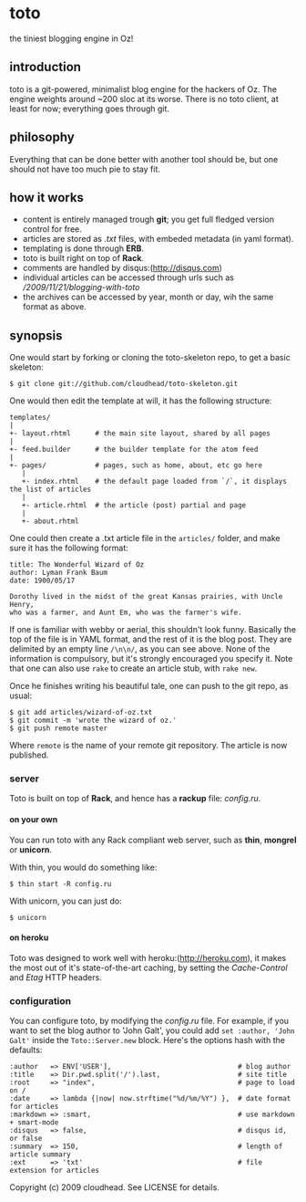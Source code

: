 toto
====

the tiniest blogging engine in Oz!

introduction
------------

toto is a git-powered, minimalist blog engine for the hackers of Oz. The engine weights around ~200 sloc at its worse.
There is no toto client, at least for now; everything goes through git.

philosophy
----------

Everything that can be done better with another tool should be, but one should not have too much pie to stay fit.

how it works
------------

- content is entirely managed trough **git**; you get full fledged version control for free.
- articles are stored as _.txt_ files, with embeded metadata (in yaml format).
- templating is done through **ERB**.
- toto is built right on top of **Rack**.
- comments are handled by disqus:(http://disqus.com)
- individual articles can be accessed through urls such as _/2009/11/21/blogging-with-toto_
- the archives can be accessed by year, month or day, wih the same format as above.

synopsis
--------

One would start by forking or cloning the toto-skeleton repo, to get a basic skeleton:

    $ git clone git://github.com/cloudhead/toto-skeleton.git

One would then edit the template at will, it has the following structure:

    templates/
    |
    +- layout.rhtml      # the main site layout, shared by all pages
    |
    +- feed.builder      # the builder template for the atom feed
    |
    +- pages/            # pages, such as home, about, etc go here
       |
       +- index.rhtml    # the default page loaded from `/`, it displays the list of articles
       |
       +- article.rhtml  # the article (post) partial and page
       |
       +- about.rhtml

One could then create a .txt article file in the `articles/` folder, and make sure it has the following format:

    title: The Wonderful Wizard of Oz
    author: Lyman Frank Baum
    date: 1900/05/17

    Dorothy lived in the midst of the great Kansas prairies, with Uncle Henry, 
    who was a farmer, and Aunt Em, who was the farmer's wife.
  
If one is familiar with webby or aerial, this shouldn't look funny. Basically the top of the file is in YAML format,
and the rest of it is the blog post. They are delimited by an empty line `/\n\n/`, as you can see above. 
None of the information is compulsory, but it's strongly encouraged you specify it.
Note that one can also use `rake` to create an article stub, with `rake new`.

Once he finishes writing his beautiful tale, one can push to the git repo, as usual:

    $ git add articles/wizard-of-oz.txt
    $ git commit -m 'wrote the wizard of oz.'
    $ git push remote master

Where `remote` is the name of your remote git repository. The article is now published.

### server

Toto is built on top of **Rack**, and hence has a **rackup** file: _config.ru_.

#### on your own

You can run toto with any Rack compliant web server, such as **thin**, **mongrel** or **unicorn**.

With thin, you would do something like:

    $ thin start -R config.ru

With unicorn, you can just do:

    $ unicorn

#### on heroku

Toto was designed to work well with heroku:(http://heroku.com), it makes the most out of it's state-of-the-art caching, 
by setting the _Cache-Control_ and _Etag_ HTTP headers.

### configuration

You can configure toto, by modifying the _config.ru_ file. For example, if you want to set the blog author to 'John Galt',
you could add `set :author, 'John Galt'` inside the `Toto::Server.new` block. Here's the options hash with the defaults: 

    :author   => ENV['USER'],                               # blog author 
    :title    => Dir.pwd.split('/').last,                   # site title
    :root     => "index",                                   # page to load on / 
    :date     => lambda {|now| now.strftime("%d/%m/%Y") },  # date format for articles 
    :markdown => :smart,                                    # use markdown + smart-mode 
    :disqus   => false,                                     # disqus id, or false 
    :summary  => 150,                                       # length of article summary 
    :ext      => 'txt'                                      # file extension for articles 

Copyright (c) 2009 cloudhead. See LICENSE for details.
